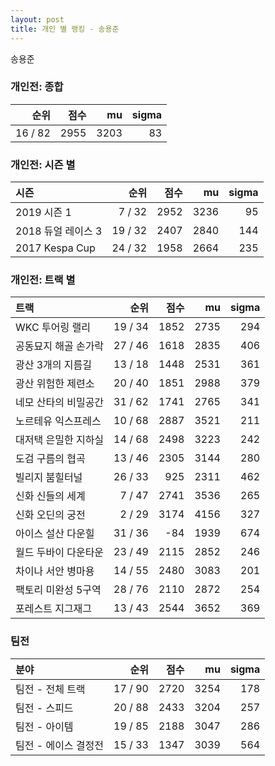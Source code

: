 ```yaml
---
layout: post
title: 개인 별 랭킹 - 송용준
---
```


송용준

### 개인전: 종합

| 순위 | 점수 | mu | sigma |
|---:|---:|---:|---:|
| 16 / 82 | 2955 | 3203 | 83 |

### 개인전: 시즌 별

| 시즌 | 순위 | 점수 | mu | sigma |
|:---|---:|---:|---:|---:|
| 2019 시즌 1 | 7 / 32 | 2952 | 3236 | 95 |
| 2018 듀얼 레이스 3 | 19 / 32 | 2407 | 2840 | 144 |
| 2017 Kespa Cup | 24 / 32 | 1958 | 2664 | 235 |

### 개인전: 트랙 별

| 트랙 | 순위 | 점수 | mu | sigma |
|:---|---:|---:|---:|---:|
| WKC 투어링 랠리 | 19 / 34 | 1852 | 2735 | 294 |
| 공동묘지 해골 손가락 | 27 / 46 | 1618 | 2835 | 406 |
| 광산 3개의 지름길 | 13 / 18 | 1448 | 2531 | 361 |
| 광산 위험한 제련소 | 20 / 40 | 1851 | 2988 | 379 |
| 네모 산타의 비밀공간 | 31 / 62 | 1741 | 2765 | 341 |
| 노르테유 익스프레스 | 10 / 68 | 2887 | 3521 | 211 |
| 대저택 은밀한 지하실 | 14 / 68 | 2498 | 3223 | 242 |
| 도검 구름의 협곡 | 13 / 46 | 2305 | 3144 | 280 |
| 빌리지 붐힐터널 | 26 / 33 | 925 | 2311 | 462 |
| 신화 신들의 세계 | 7 / 47 | 2741 | 3536 | 265 |
| 신화 오딘의 궁전 | 2 / 29 | 3174 | 4156 | 327 |
| 아이스 설산 다운힐 | 31 / 36 | -84 | 1939 | 674 |
| 월드 두바이 다운타운 | 23 / 49 | 2115 | 2852 | 246 |
| 차이나 서안 병마용 | 14 / 55 | 2480 | 3083 | 201 |
| 팩토리 미완성 5구역 | 28 / 76 | 2110 | 2872 | 254 |
| 포레스트 지그재그 | 13 / 43 | 2544 | 3652 | 369 |

### 팀전

| 분야 | 순위 | 점수 | mu | sigma |
|:---|---:|---:|---:|---:|
| 팀전 - 전체 트랙 | 17 / 90 | 2720 | 3254 | 178 |
| 팀전 - 스피드 | 20 / 88 | 2433 | 3204 | 257 |
| 팀전 - 아이템 | 19 / 85 | 2188 | 3047 | 286 |
| 팀전 - 에이스 결정전 | 15 / 33 | 1347 | 3039 | 564 |
